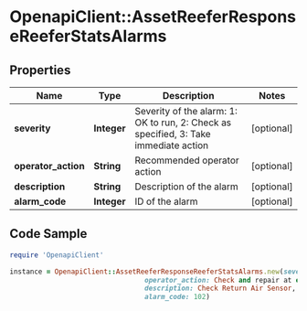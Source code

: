 # OpenapiClient::AssetReeferResponseReeferStatsAlarms

## Properties
Name | Type | Description | Notes
------------ | ------------- | ------------- | -------------
**severity** | **Integer** | Severity of the alarm: 1: OK to run, 2: Check as specified, 3: Take immediate action | [optional] 
**operator_action** | **String** | Recommended operator action | [optional] 
**description** | **String** | Description of the alarm | [optional] 
**alarm_code** | **Integer** | ID of the alarm | [optional] 

## Code Sample

```ruby
require 'OpenapiClient'

instance = OpenapiClient::AssetReeferResponseReeferStatsAlarms.new(severity: 1,
                                 operator_action: Check and repair at end of trip,
                                 description: Check Return Air Sensor,
                                 alarm_code: 102)
```


